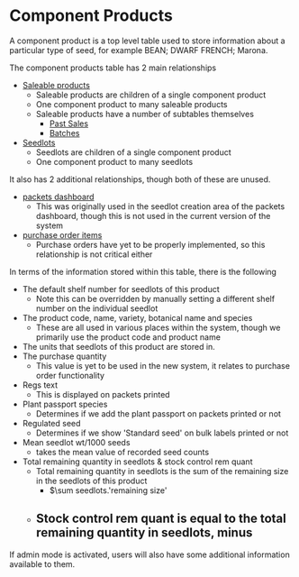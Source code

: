# Component Products

A component product is a top level table used to store information about a particular type of seed, for example BEAN; DWARF FRENCH; Marona.

The component products table has 2 main relationships

- [Saleable products](saleableProds.md)
  - Saleable products are children of a single component product
  - One component product to many saleable products
  - Saleable products have a number of subtables themselves
    - [Past Sales](pastSales.md)
    - [Batches](batches.md)
- [Seedlots](seedlots.md)
  - Seedlots are children of a single component product
  - One component product to many seedlots

It also has 2 additional relationships, though both of these are unused.

- [packets dashboard](packetsDash.md)
  - This was originally used in the seedlot creation area of the packets dashboard, though this is not used in the current version of the system
- [purchase order items](purchaseOrderItems.md)
  - Purchase orders have yet to be properly implemented, so this relationship is not critical either

In terms of the information stored within this table, there is the following

- The default shelf number for seedlots of this product
  - Note this can be overridden by manually setting a different shelf number on the individual seedlot
- The product code, name, variety, botanical name and species
  - These are all used in various places within the system, though we primarily use the product code and product name
- The units that seedlots of this product are stored in.
- The purchase quantity
  - This value is yet to be used in the new system, it relates to purchase order functionality
- Regs text
  - This is displayed on packets printed
- Plant passport species
  - Determines if we add the plant passport on packets printed or not
- Regulated seed
  - Determines if we show 'Standard seed' on bulk labels printed or not
- Mean seedlot wt/1000 seeds
  - takes the mean value of recorded seed counts
- Total remaining quantity in seedlots & stock control rem quant
  - Total remaining quantity in seedlots is the sum of the remaining size in the seedlots of this product
    - $\sum seedlots.'remaining size'
  - Stock control rem quant is equal to the total remaining quantity in seedlots, minus
    -

If admin mode is activated, users will also have some additional information available to them.
